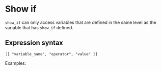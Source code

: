 # Show if

`show_if` can only access variables that are defined in the same level as the variable that has `show_if` defined.

## Expression syntax

`[[ "variable_name", "operator", "value" ]]`

Examples:
